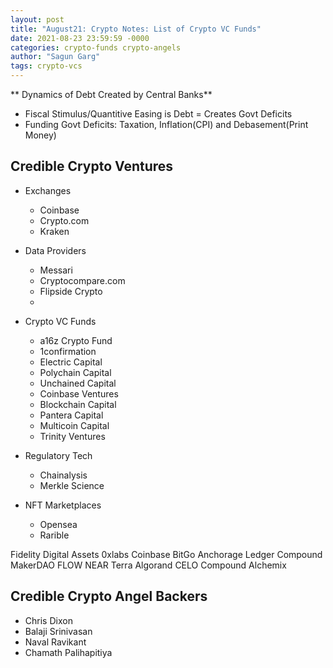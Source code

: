 ```yaml
---
layout: post
title: "August21: Crypto Notes: List of Crypto VC Funds"
date: 2021-08-23 23:59:59 -0000
categories: crypto-funds crypto-angels
author: "Sagun Garg"
tags: crypto-vcs
---
```


** Dynamics of Debt Created by Central Banks**
- Fiscal Stimulus/Quantitive Easing is Debt = Creates Govt Deficits 
- Funding Govt Deficits: Taxation, Inflation(CPI) and Debasement(Print Money)


## Credible Crypto Ventures
- Exchanges
    - Coinbase
    - Crypto.com
    - Kraken

- Data Providers
    - Messari
    - Cryptocompare.com
    - Flipside Crypto
    - 

- Crypto VC Funds
    - a16z Crypto Fund
    - 1confirmation
    - Electric Capital
    - Polychain Capital
    - Unchained Capital
    - Coinbase Ventures
    - Blockchain Capital
    - Pantera Capital
    - Multicoin Capital
    - Trinity Ventures
 
- Regulatory Tech
    - Chainalysis
    - Merkle Science

- NFT Marketplaces
    - Opensea
    - Rarible


Fidelity Digital Assets
0xlabs
Coinbase
BitGo
Anchorage
Ledger 
Compound 
MakerDAO
FLOW
NEAR
Terra
Algorand
CELO
Compound
Alchemix


## Credible Crypto Angel Backers
- Chris Dixon
- Balaji Srinivasan
- Naval Ravikant
- Chamath Palihapitiya

